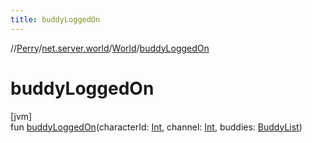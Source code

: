 ```yaml
---
title: buddyLoggedOn
---
```

//[Perry](../../../index.html)/[net.server.world](../index.html)/[World](index.html)/[buddyLoggedOn](buddy-logged-on.html)



# buddyLoggedOn



[jvm]\
fun [buddyLoggedOn](buddy-logged-on.html)(characterId: [Int](https://kotlinlang.org/api/latest/jvm/stdlib/kotlin/-int/index.html), channel: [Int](https://kotlinlang.org/api/latest/jvm/stdlib/kotlin/-int/index.html), buddies: [BuddyList](../../client/-buddy-list/index.html))




